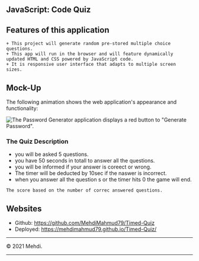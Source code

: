 ## JavaScript: Code Quiz

## Features of this application
```
+ This project will generate random pre-stored multiple choice questions. 
+ This app will run in the browser and will feature dynamically updated HTML and CSS powered by JavaScript code.
+ It is responsive user interface that adapts to multiple screen sizes.
```



## Mock-Up

The following animation shows the web application's appearance and functionality:

![The Password Generator application displays a red button to "Generate Password".](./screen.gif)


### The Quiz Description
- you will be asked 5 questions.
- you have 50 seconds in totall to answer all the questions.
- you will be informed if your answer is coreect or wrong.
- The timer will be deducted by 10sec if the naswer is incorrect.
- when you answer all the question s or the timer hits 0 the game will end.
```
The score based on the number of correc answered questions.
```

## Websites
* Github: https://github.com/MehdiMahmud79/Timed-Quiz
* Deployed: https://mehdimahmud79.github.io/Timed-Quiz/

- - -
© 2021 Mehdi.
- - -